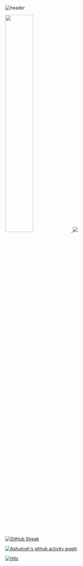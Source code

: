 
![header](https://capsule-render.vercel.app/api?type=waving&color=gradient&height=120&animation=fadeIn&section=footer&text=🎐🎐🎐&fontAlign=70)

 <a href="s">
  <img src="https://github-readme-stats.vercel.app/api?username=gaeun7&theme=holi&show_icons=true" width="42%" />
</a>


<a href="s">
  <img src="https://github-readme-stats.vercel.app/api/top-langs/?username=gaeun7&exclude_repo=dkssud8150.github.io&layout=compact&theme=holi" />
</a>

[![GitHub Streak](https://github-readme-streak-stats.herokuapp.com/?user=gaeun7&theme=tokyonight)](https://git.io/streak-stats)


[![Ashutosh's github activity graph](https://github-readme-activity-graph.vercel.app/graph?username=gaeun7&theme=tokyo-night)](https://github.com/ashutosh00710/github-readme-activity-graph)


[![Hits](https://hits.seeyoufarm.com/api/count/incr/badge.svg?url=https%3A%2F%2Fgithub.com%2Fdkssud8150%2F&count_bg=%232AB4E5D6&title_bg=%23555555&icon=&icon_color=%23E7E7E7&title=views&edge_flat=false)](https://hits.seeyoufarm.com)
